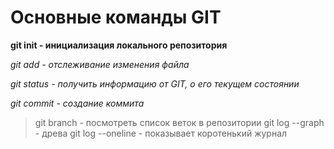 # Основные команды GIT 

**git init - инициализация локального репозитория**

*git add - отслеживание изменения файла*

*git status - получить информацию от GIT, о его текущем состоянии*

*git commit - создание коммита*
> git branch - посмотреть список веток в репозитории
> git log --graph - древа
> git log --oneline - показывает коротенький журнал

